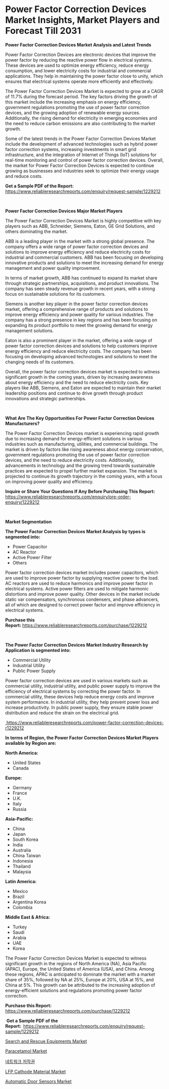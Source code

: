 <p><h1>Power Factor Correction Devices Market Insights, Market Players and Forecast Till 2031</h1></p><p><strong>Power Factor Correction Devices Market Analysis and Latest Trends</strong></p>
<p><p>Power Factor Correction Devices are electronic devices that improve the power factor by reducing the reactive power flow in electrical systems. These devices are used to optimize energy efficiency, reduce energy consumption, and lower electricity costs for industrial and commercial applications. They help in maintaining the power factor close to unity, which ensures that electrical systems operate more efficiently and effectively.</p><p>The Power Factor Correction Devices Market is expected to grow at a CAGR of 11.7% during the forecast period. The key factors driving the growth of this market include the increasing emphasis on energy efficiency, government regulations promoting the use of power factor correction devices, and the growing adoption of renewable energy sources. Additionally, the rising demand for electricity in emerging economies and the need to reduce carbon emissions are also contributing to the market growth.</p><p>Some of the latest trends in the Power Factor Correction Devices Market include the development of advanced technologies such as hybrid power factor correction systems, increasing investments in smart grid infrastructure, and the integration of Internet of Things (IoT) solutions for real-time monitoring and control of power factor correction devices. Overall, the market for Power Factor Correction Devices is expected to continue growing as businesses and industries seek to optimize their energy usage and reduce costs.</p></p>
<p><strong>Get a Sample PDF of the Report:&nbsp;</strong> <a href="https://www.reliableresearchreports.com/enquiry/request-sample/1229212">https://www.reliableresearchreports.com/enquiry/request-sample/1229212</a></p>
<p>&nbsp;</p>
<p><strong>Power Factor Correction Devices Major Market Players</strong></p>
<p><p>The Power Factor Correction Devices Market is highly competitive with key players such as ABB, Schneider, Siemens, Eaton, GE Grid Solutions, and others dominating the market. </p><p>ABB is a leading player in the market with a strong global presence. The company offers a wide range of power factor correction devices and solutions to improve energy efficiency and reduce electricity costs for industrial and commercial customers. ABB has been focusing on developing innovative products and solutions to meet the increasing demand for energy management and power quality improvement.</p><p>In terms of market growth, ABB has continued to expand its market share through strategic partnerships, acquisitions, and product innovations. The company has seen steady revenue growth in recent years, with a strong focus on sustainable solutions for its customers.</p><p>Siemens is another key player in the power factor correction devices market, offering a comprehensive range of products and solutions to improve energy efficiency and power quality for various industries. The company has a strong presence in key regions and has been focusing on expanding its product portfolio to meet the growing demand for energy management solutions.</p><p>Eaton is also a prominent player in the market, offering a wide range of power factor correction devices and solutions to help customers improve energy efficiency and reduce electricity costs. The company has been focusing on developing advanced technologies and solutions to meet the changing needs of its customers.</p><p>Overall, the power factor correction devices market is expected to witness significant growth in the coming years, driven by increasing awareness about energy efficiency and the need to reduce electricity costs. Key players like ABB, Siemens, and Eaton are expected to maintain their market leadership positions and continue to drive growth through product innovations and strategic partnerships.</p></p>
<p>&nbsp;</p>
<p><strong>What Are The Key Opportunities For Power Factor Correction Devices Manufacturers?</strong></p>
<p><p>The Power Factor Correction Devices market is experiencing rapid growth due to increasing demand for energy-efficient solutions in various industries such as manufacturing, utilities, and commercial buildings. The market is driven by factors like rising awareness about energy conservation, government regulations promoting the use of power factor correction devices, and the need to reduce electricity costs. Additionally, advancements in technology and the growing trend towards sustainable practices are expected to propel further market expansion. The market is projected to continue its growth trajectory in the coming years, with a focus on improving power quality and efficiency.</p></p>
<p><strong>Inquire or Share Your Questions If Any Before Purchasing This Report:</strong> <a href="https://www.reliableresearchreports.com/enquiry/pre-order-enquiry/1229212">https://www.reliableresearchreports.com/enquiry/pre-order-enquiry/1229212</a></p>
<p>&nbsp;</p>
<p><strong>Market Segmentation</strong></p>
<p><strong>The Power Factor Correction Devices Market Analysis by types is segmented into:</strong></p>
<p><ul><li>Power Capacitor</li><li>AC Reactor</li><li>Active Power Filter</li><li>Others</li></ul></p>
<p><p>Power factor correction devices market includes power capacitors, which are used to improve power factor by supplying reactive power to the load. AC reactors are used to reduce harmonics and improve power factor in electrical systems. Active power filters are used to mitigate harmonic distortions and improve power quality. Other devices in the market include static var compensators, synchronous condensers, and phase advancers, all of which are designed to correct power factor and improve efficiency in electrical systems.</p></p>
<p><strong>Purchase this Report:&nbsp;</strong><a href="https://www.reliableresearchreports.com/purchase/1229212">https://www.reliableresearchreports.com/purchase/1229212</a></p>
<p>&nbsp;</p>
<p><strong>The Power Factor Correction Devices Market Industry Research by Application is segmented into:</strong></p>
<p><ul><li>Commercial Utility</li><li>Industrial Utility</li><li>Public Power Supply</li></ul></p>
<p><p>Power factor correction devices are used in various markets such as commercial utility, industrial utility, and public power supply to improve the efficiency of electrical systems by correcting the power factor. In commercial utility, these devices help reduce energy costs and improve system performance. In industrial utility, they help prevent power loss and increase productivity. In public power supply, they ensure stable power distribution and reduce the strain on the electrical grid.</p></p>
<p><a href="https://www.reliableresearchreports.com/power-factor-correction-devices-r1229212">&nbsp;https://www.reliableresearchreports.com/power-factor-correction-devices-r1229212</a></p>
<p><strong>In terms of Region, the Power Factor Correction Devices Market Players available by Region are:</strong></p>
<p>
    <p> <strong> North America: </strong>
        <ul>
            <li>United States</li>
            <li>Canada</li>
        </ul>
        </p> 
    <p> <strong> Europe: </strong>
        <ul>
            <li>Germany</li>
            <li>France</li>
            <li>U.K.</li>
            <li>Italy</li>
            <li>Russia</li>
        </ul>
        </p> 
    <p> <strong> Asia-Pacific: </strong>
        <ul>
            <li>China</li>
            <li>Japan</li>
            <li>South Korea</li>
            <li>India</li>
            <li>Australia</li>
            <li>China Taiwan</li>
            <li>Indonesia</li>
            <li>Thailand</li>
            <li>Malaysia</li>
        </ul>
        </p> 
    <p> <strong> Latin America: </strong>
        <ul>
            <li>Mexico</li>
            <li>Brazil</li>
            <li>Argentina Korea</li>
            <li>Colombia</li>
        </ul>
        </p> 
    <p> <strong> Middle East & Africa: </strong>
        <ul>
            <li>Turkey</li>
            <li>Saudi</li>
            <li>Arabia</li>
            <li>UAE</li>
            <li>Korea</li>
        </ul>
    </p>
    </p>
<p><p>The Power Factor Correction Devices Market is expected to witness significant growth in the regions of North America (NA), Asia Pacific (APAC), Europe, the United States of America (USA), and China. Among these regions, APAC is anticipated to dominate the market with a market share of 35%, followed by NA at 25%, Europe at 20%, USA at 15%, and China at 5%. This growth can be attributed to the increasing adoption of energy-efficient solutions and regulations promoting power factor correction.</p></p>
<p><strong>Purchase this Report: </strong><a href="https://www.reliableresearchreports.com/purchase/1229212">https://www.reliableresearchreports.com/purchase/1229212</a></p>
<p>&nbsp;<strong>Get a Sample PDF of the Report:&nbsp;&nbsp;</strong><a href="https://www.reliableresearchreports.com/enquiry/request-sample/1229212">https://www.reliableresearchreports.com/enquiry/request-sample/1229212</a></p>
<p><strong></strong></p>
<p><p><a href="https://github.com/biheemgalvinlouises6hokrh3h/Market-Research-Report-List-2/blob/main/search-and-rescue-equipments-market.md">Search and Rescue Equipments Market</a></p><p><a href="https://issuu.com/reportprime-2/docs/paracetamol-market-size-2030.pptx">Paracetamol Market</a></p><p><a href="https://github.com/hxzi07639916/Market-Research-Report-List-1/blob/main/751472127451.md">네트워크 저작권</a></p><p><a href="https://issuu.com/reportprime-2/docs/lfp-cathode-material-market-size-2030.pptx">LFP Cathode Material Market</a></p><p><a href="https://github.com/guneycigdem35/Market-Research-Report-List-3/blob/main/automatic-door-sensors-market.md">Automatic Door Sensors Market</a></p></p>